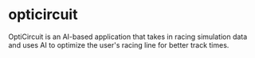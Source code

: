 # opticircuit
OptiCircuit is an AI-based application that takes in racing simulation data and uses AI to optimize the user's racing line for better track times.
